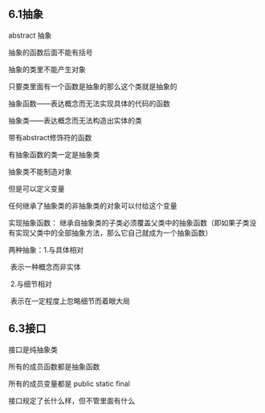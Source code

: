 ## 6.1抽象

abstract  抽象

抽象的函数后面不能有括号

抽象的类里不能产生对象

只要类里面有一个函数是抽象的那么这个类就是抽象的



抽象函数——表达概念而无法实现具体的代码的函数

抽象类——表达概念而无法构造出实体的类



带有abstract修饰符的函数

有抽象函数的类一定是抽象类

抽象类不能制造对象

但是可以定义变量

任何继承了抽象类的非抽象类的对象可以付给这个变量



实现抽象函数： 继承自抽象类的子类必须覆盖父类中的抽象函数（即如果子类没有实现父类中的全部抽象方法，那么它自己就成为一个抽象函数）



两种抽象：1.与具体相对

​                       表示一种概念而非实体

​                    2.与细节相对

​                      表示在一定程度上忽略细节而着眼大局

## 6.3接口

接口是纯抽象类

所有的成员函数都是抽象函数

所有的成员变量都是 public static final

接口规定了长什么样，但不管里面有什么

